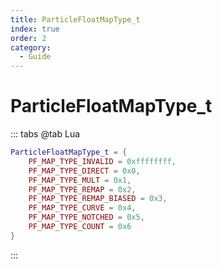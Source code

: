 ```yaml
---
title: ParticleFloatMapType_t
index: true
order: 2
category:
  - Guide
---
```


# ParticleFloatMapType_t
::: tabs
@tab Lua
```lua
ParticleFloatMapType_t = {
    PF_MAP_TYPE_INVALID = 0xffffffff,
    PF_MAP_TYPE_DIRECT = 0x0,
    PF_MAP_TYPE_MULT = 0x1,
    PF_MAP_TYPE_REMAP = 0x2,
    PF_MAP_TYPE_REMAP_BIASED = 0x3,
    PF_MAP_TYPE_CURVE = 0x4,
    PF_MAP_TYPE_NOTCHED = 0x5,
    PF_MAP_TYPE_COUNT = 0x6
}
```
:::